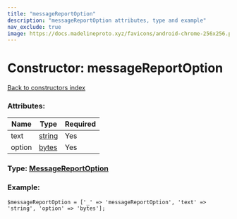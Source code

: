```yaml
---
title: "messageReportOption"
description: "messageReportOption attributes, type and example"
nav_exclude: true
image: https://docs.madelineproto.xyz/favicons/android-chrome-256x256.png
---
```

# Constructor: messageReportOption  
[Back to constructors index](/API_docs/constructors/index.html)



### Attributes:

| Name     |    Type       | Required |
|----------|---------------|----------|
|text|[string](/API_docs/types/string.html) | Yes|
|option|[bytes](/API_docs/types/bytes.html) | Yes|



### Type: [MessageReportOption](/API_docs/types/MessageReportOption.html)


### Example:

```
$messageReportOption = ['_' => 'messageReportOption', 'text' => 'string', 'option' => 'bytes'];
```  
